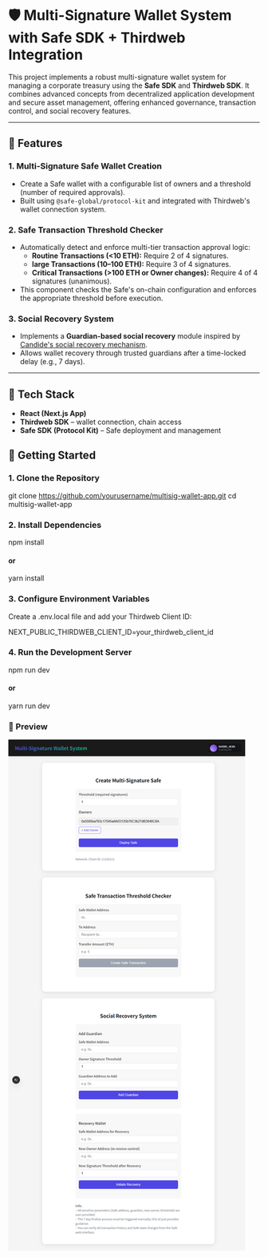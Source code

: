 # 🛡️ Multi-Signature Wallet System with Safe SDK + Thirdweb Integration

This project implements a robust multi-signature wallet system for managing a corporate treasury using the **Safe SDK** and **Thirdweb SDK**. It combines advanced concepts from decentralized application development and secure asset management, offering enhanced governance, transaction control, and social recovery features.

---

## 🚀 Features

### 1. Multi-Signature Safe Wallet Creation
- Create a Safe wallet with a configurable list of owners and a threshold (number of required approvals).
- Built using `@safe-global/protocol-kit` and integrated with Thirdweb's wallet connection system.

### 2. Safe Transaction Threshold Checker
- Automatically detect and enforce multi-tier transaction approval logic:
  - **Routine Transactions (<10 ETH):** Require 2 of 4 signatures.
  - **large Transactions (10–100 ETH):** Require 3 of 4 signatures.
  - **Critical Transactions (>100 ETH or Owner changes):** Require 4 of 4 signatures (unanimous).
- This component checks the Safe's on-chain configuration and enforces the appropriate threshold before execution.

### 3. Social Recovery System
- Implements a **Guardian-based social recovery** module inspired by [Candide's social recovery mechanism](https://docs.candide.dev/wallet/plugins/recovery-with-guardians/).
- Allows wallet recovery through trusted guardians after a time-locked delay (e.g., 7 days).

---

## 🧱 Tech Stack

- **React (Next.js App)**
- **Thirdweb SDK** – wallet connection, chain access
- **Safe SDK (Protocol Kit)** – Safe deployment and management



## 🔧 Getting Started

### 1. Clone the Repository

git clone https://github.com/yourusername/multisig-wallet-app.git
cd multisig-wallet-app

### 2. Install Dependencies

npm install
#### or
yarn install

### 3. Configure Environment Variables
Create a .env.local file and add your Thirdweb Client ID:

NEXT_PUBLIC_THIRDWEB_CLIENT_ID=your_thirdweb_client_id

### 4. Run the Development Server

npm run dev
#### or
yarn run dev

### 📸 Preview

![Application Screenshot](./assets/screenshot.png)

